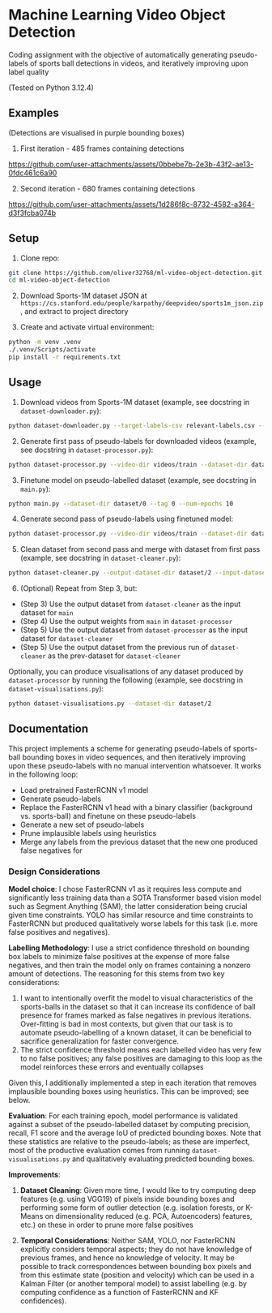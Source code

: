 # Machine Learning Video Object Detection

Coding assignment with the objective of automatically generating pseudo-labels of sports ball detections in videos, and iteratively improving upon label quality

(Tested on Python 3.12.4)

## Examples

(Detections are visualised in purple bounding boxes)

1. First iteration - 485 frames containing detections


https://github.com/user-attachments/assets/0bbebe7b-2e3b-43f2-ae13-0fdc461c6a90


2. Second iteration - 680 frames containing detections


https://github.com/user-attachments/assets/1d286f8c-8732-4582-a364-d3f3fcba074b


## Setup

1. Clone repo:

```bash
git clone https://github.com/oliver32768/ml-video-object-detection.git
cd ml-video-object-detection
```

2. Download Sports-1M dataset JSON at `https://cs.stanford.edu/people/karpathy/deepvideo/sports1m_json.zip`, and extract to project directory

3. Create and activate virtual environment:

```bash
python -m venv .venv
./.venv/Scripts/activate
pip install -r requirements.txt
```

## Usage 

1. Download videos from Sports-1M dataset (example, see docstring in `dataset-downloader.py`):

```bash
python dataset-downloader.py --target-labels-csv relevant-labels.csv --sports-dataset-json sports-1m-dataset/sports1m_train.json --output-path videos/train
```

2. Generate first pass of pseudo-labels for downloaded videos (example, see docstring in `dataset-processor.py`):

```bash
python dataset-processor.py --video-dir videos/train --dataset-dir dataset/0
```

3. Finetune model on pseudo-labelled dataset (example, see docstring in `main.py`):

```bash
python main.py --dataset-dir dataset/0 --tag 0 --num-epochs 10
```

4. Generate second pass of pseudo-labels using finetuned model:

```bash
python dataset-processor.py --video-dir videos/train --dataset-dir dataset/1 --weights models/checkpoint_best-0.pth
```

5. Clean dataset from second pass and merge with dataset from first pass (example, see docstring in `dataset-cleaner.py`):

```bash
python dataset-cleaner.py --output-dataset-dir dataset/2 --input-dataset-dir dataset/1 --prev-dataset-dir dataset/0
```

6. (Optional) Repeat from Step 3, but:
* (Step 3) Use the output dataset from `dataset-cleaner` as the input dataset for `main`
* (Step 4) Use the output weights from `main` in `dataset-processor`
* (Step 5) Use the output dataset from `dataset-processor` as the input dataset for `dataset-cleaner`
* (Step 5) Use the output dataset from the previous run of `dataset-cleaner` as the prev-dataset for `dataset-cleaner`

Optionally, you can produce visualisations of any dataset produced by `dataset-processor` by running the following (example, see docstring in `dataset-visualisations.py`):

```bash
python dataset-visualisations.py --dataset-dir dataset/2
```

## Documentation

This project implements a scheme for generating pseudo-labels of sports-ball bounding boxes in video sequences, and then iteratively improving upon these pseudo-labels with no manual intervention whatsoever. It works in the following loop:

* Load pretrained FasterRCNN v1 model
* Generate pseudo-labels 
* Replace the FasterRCNN v1 head with a binary classifier (background vs. sports-ball) and finetune on these pseudo-labels
* Generate a new set of pseudo-labels
* Prune implausible labels using heuristics
* Merge any labels from the previous dataset that the new one produced false negatives for

### Design Considerations

**Model choice**: I chose FasterRCNN v1 as it requires less compute and significantly less training data than a SOTA Transformer based vision model such as Segment Anything (SAM), the latter consideration being crucial given time constraints. YOLO has similar resource and time constraints to FasterRCNN but produced qualitatively worse labels for this task (i.e. more false positives and negatives).

**Labelling Methodology**: I use a strict confidence threshold on bounding box labels to minimize false positives at the expense of more false negatives, and then train the model only on frames containing a nonzero amount of detections. The reasoning for this stems from two key considerations: 

1. I want to intentionally overfit the model to visual characteristics of the sports-balls in the dataset so that it can increase its confidence of ball presence for frames marked as false negatives in previous iterations. Over-fitting is bad in most contexts, but given that our task is to automate pseudo-labelling of a known dataset, it can be beneficial to sacrifice generalization for faster convergence.
2. The strict confidence threshold means each labelled video has very few to no false positives; any false positives are damaging to this loop as the model reinforces these errors and eventually collapses

Given this, I additionally implemented a step in each iteration that removes implausible bounding boxes using heuristics. This can be improved; see below.

**Evaluation**: For each training epoch, model performance is validated against a subset of the pseudo-labelled dataset by computing precision, recall, F1 score and the average IoU of predicted bounding boxes. Note that these statistics are relative to the pseudo-labels; as these are imperfect, most of the productive evaluation comes from running `dataset-visualisations.py` and qualitatively evaluating predicted bounding boxes.

**Improvements**:

1. **Dataset Cleaning**: Given more time, I would like to try computing deep features (e.g. using VGG19) of pixels inside bounding boxes and performing some form of outlier detection (e.g. isolation forests, or K-Means on dimensionality reduced (e.g. PCA, Autoencoders) features, etc.) on these in order to prune more false positives

2. **Temporal Considerations**: Neither SAM, YOLO, nor FasterRCNN explicitly considers temporal aspects; they do not have knowledge of previous frames, and hence no knowledge of velocity. It may be possible to track correspondences between bounding box pixels and from this estimate state (position and velocity) which can be used in a Kalman Filter (or another temporal model) to assist labelling (e.g. by computing confidence as a function of FasterRCNN and KF confidences).
